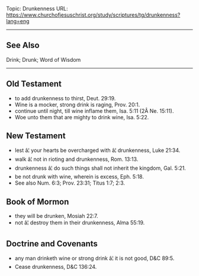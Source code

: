 Topic: Drunkenness
URL: https://www.churchofjesuschrist.org/study/scriptures/tg/drunkenness?lang=eng

---

## See Also

Drink; Drunk; Word of Wisdom

---

## Old Testament

- to add drunkenness to thirst, Deut. 29:19.
- Wine is a mocker, strong drink is raging, Prov. 20:1.
- continue until night, till wine inflame them, Isa. 5:11 (2Â Ne. 15:11).
- Woe unto them that are mighty to drink wine, Isa. 5:22.

## New Testament

- lest â¦ your hearts be overcharged with â¦ drunkenness, Luke 21:34.
- walk â¦ not in rioting and drunkenness, Rom. 13:13.
- drunkenness â¦ do such things shall not inherit the kingdom, Gal. 5:21.
- be not drunk with wine, wherein is excess, Eph. 5:18.
- See also Num. 6:3; Prov. 23:31; Titus 1:7; 2:3.

## Book of Mormon

- they will be drunken, Mosiah 22:7.
- not â¦ destroy them in their drunkenness, Alma 55:19.

## Doctrine and Covenants

- any man drinketh wine or strong drink â¦ it is not good, D&C 89:5.
- Cease drunkenness, D&C 136:24.

